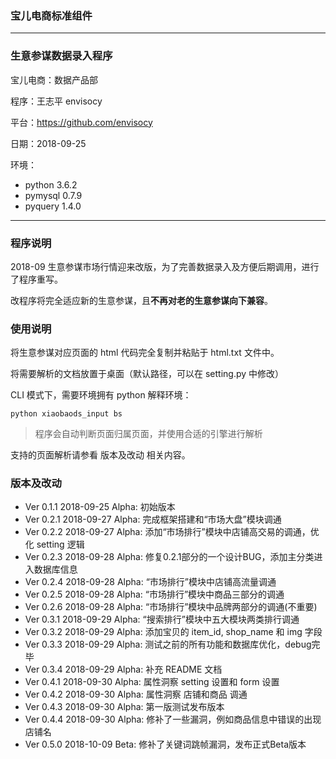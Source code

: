 ### 宝儿电商标准组件

---

### 生意参谋数据录入程序

宝儿电商：数据产品部

程序：王志平 envisocy

平台：https://github.com/envisocy

日期：2018-09-25

环境：
- python 3.6.2
- pymysql 0.7.9
- pyquery 1.4.0

---

### 程序说明

2018-09 生意参谋市场行情迎来改版，为了完善数据录入及方便后期调用，进行了程序重写。

改程序将完全适应新的生意参谋，且**不再对老的生意参谋向下兼容**。

### 使用说明

将生意参谋对应页面的 html 代码完全复制并粘贴于 html.txt 文件中。

将需要解析的文档放置于桌面（默认路径，可以在 setting.py 中修改）

CLI 模式下，需要环境拥有 python 解释环境：

```shell
python xiaobaods_input bs
```

> 程序会自动判断页面归属页面，并使用合适的引擎进行解析

支持的页面解析请参看 版本及改动 相关内容。

### 版本及改动

- Ver 0.1.1 2018-09-25 Alpha: 初始版本
- Ver 0.2.1 2018-09-27 Alpha: 完成框架搭建和“市场大盘”模块调通
- Ver 0.2.2 2018-09-27 Alpha: 添加“市场排行”模块中店铺高交易的调通，优化 setting 逻辑
- Ver 0.2.3 2018-09-28 Alpha: 修复0.2.1部分的一个设计BUG，添加主分类进入数据库信息
- Ver 0.2.4 2018-09-28 Alpha: “市场排行”模块中店铺高流量调通
- Ver 0.2.5 2018-09-28 Alpha: “市场排行”模块中商品三部分的调通
- Ver 0.2.6 2018-09-28 Alpha: “市场排行”模块中品牌两部分的调通(不重要)
- Ver 0.3.1 2018-09-29 Alpha: “搜索排行”模块中五大模块两类排行调通
- Ver 0.3.2 2018-09-29 Alpha: 添加宝贝的 item_id, shop_name 和 img 字段
- Ver 0.3.3 2018-09-29 Alpha: 测试之前的所有功能和数据库优化，debug完毕
- Ver 0.3.4 2018-09-29 Alpha: 补充 README 文档
- Ver 0.4.1 2018-09-30 Alpha: 属性洞察 setting 设置和 form 设置
- Ver 0.4.2 2018-09-30 Alpha: 属性洞察 店铺和商品 调通
- Ver 0.4.3 2018-09-30 Alpha: 第一版测试发布版本
- Ver 0.4.4 2018-09-30 Alpha: 修补了一些漏洞，例如商品信息中错误的出现店铺名
- Ver 0.5.0 2018-10-09 Beta: 修补了关键词跳帧漏洞，发布正式Beta版本

